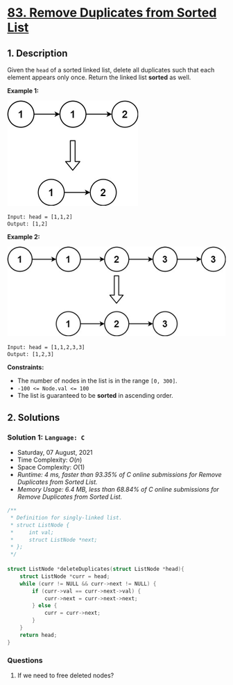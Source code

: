 # [83. Remove Duplicates from Sorted List](https://leetcode.com/problems/remove-duplicates-from-sorted-list/)

## 1. Description

Given the `head` of a sorted linked list, delete all duplicates such that each element appears only once. Return the linked list **sorted** as well.

**Example 1:**

![](83_example_1.jpg)

```
Input: head = [1,1,2]
Output: [1,2]
```

**Example 2:**

![](83_example_2.jpg)

```
Input: head = [1,1,2,3,3]
Output: [1,2,3]
```

**Constraints:**

- The number of nodes in the list is in the range `[0, 300]`.
- `-100 <= Node.val <= 100`
- The list is guaranteed to be **sorted** in ascending order.

## 2. Solutions

### Solution 1: `Language: C`

- Saturday, 07 August, 2021
- Time Complexity: $O(n)$
- Space Complexity: $O(1)$
- *Runtime: 4 ms, faster than 93.35% of C online submissions for Remove Duplicates from Sorted List.*
- *Memory Usage: 6.4 MB, less than 68.84% of C online submissions for Remove Duplicates from Sorted List.*

```C
/**
 * Definition for singly-linked list.
 * struct ListNode {
 *     int val;
 *     struct ListNode *next;
 * };
 */

struct ListNode *deleteDuplicates(struct ListNode *head){
    struct ListNode *curr = head;
    while (curr != NULL && curr->next != NULL) {
        if (curr->val == curr->next->val) {
            curr->next = curr->next->next;
        } else {
            curr = curr->next;
        }
    }
    return head;
}
```

### Questions

1. If we need to free deleted nodes?
